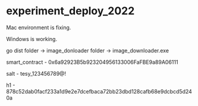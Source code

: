 # experiment_deploy_2022

Mac environment is fixing.

Windows is working. 

go
dist folder -> image_donloader folder -> image_downloader.exe 

smart_contract - 0x6a92923B5b923204956133006FaFBE9a89A06111

salt - tesy_123456789@!

h1 - 878c52dab0facf233a1d9e2e7dcefbaca72bb23dbd128cafb68e9dcbcd5d240a

